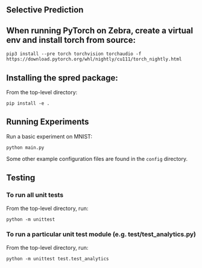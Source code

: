 Selective Prediction
--------------------

## When running PyTorch on Zebra, create a virtual env and install torch from source:

    pip3 install --pre torch torchvision torchaudio -f https://download.pytorch.org/whl/nightly/cu111/torch_nightly.html

## Installing the spred package:
From the top-level directory:

    pip install -e .


## Running Experiments
Run a basic experiment on MNIST: 
    
    python main.py

Some other example configuration files are found in the `config` directory.


## Testing
### To run all unit tests

From the top-level directory, run: 

    python -m unittest

### To run a particular unit test module (e.g. test/test_analytics.py)

From the top-level directory, run:

    python -m unittest test.test_analytics
